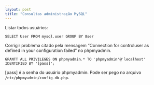 ```yaml
---
layout: post
title: "Consultas administração MySQL"
---
```


Listar todos usuários:

	SELECT User FROM mysql.user GROUP BY User

Corrigir problema citado pela mensagem “Connection for controluser as defined in your configuration failed” no phpmyadmin.

	GRANTT ALL PRIVILEGES ON phpmyadmin.* TO 'phpmyadmin'@'localhost' IDENTIFIED BY '[pass]';

\[pass\] é a senha do usuário phpmyadmin. Pode ser pego no arquivo `/etc/phpmyadmin/config-db.php`.
